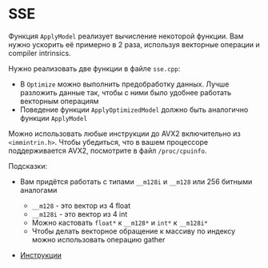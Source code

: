# SSE

Функция `ApplyModel` реализует вычисление некоторой функции. Вам нужно ускорить её примерно в 2 раза, используя векторные операции и compiler intrinsics.

Нужно реализовать две функции в файле `sse.cpp`:
  * В `Optimize` можно выполнить предобработку данных. Лучше разложить данные так, чтобы с ними было удобнее работать векторным операциям
  * Поведение функции `ApplyOptimizedModel` должно быть аналогично функции `ApplyModel`

Можно использовать любые инструкции до AVX2 включительно из `<immintrin.h>`.
Чтобы убедиться, что в вашем процессоре поддерживается AVX2, посмотрите в файл `/proc/cpuinfo`.

Подсказки:

  * Вам придётся работать с типами `__m128i` и `__m128` или 256 битными аналогами
    * `__m128` - это вектор из 4 float
    * `__m128i` - это вектор из 4 int
    * Можно кастовать `float*` к `__m128*` и `int*` к `__m128i*`
    * Чтобы делать векторное обращение к массиву по индексу можно использовать операцию gather

  * [Инструкции](https://www.laruence.com/sse)
